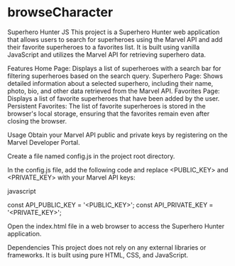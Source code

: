# browseCharacter
Superhero Hunter JS
This project is a Superhero Hunter web application that allows users to search for superheroes using the Marvel API and add their favorite superheroes to a favorites list. It is built using vanilla JavaScript and utilizes the Marvel API for retrieving superhero data.

Features
Home Page: Displays a list of superheroes with a search bar for filtering superheroes based on the search query.
Superhero Page: Shows detailed information about a selected superhero, including their name, photo, bio, and other data retrieved from the Marvel API.
Favorites Page: Displays a list of favorite superheroes that have been added by the user.
Persistent Favorites: The list of favorite superheroes is stored in the browser's local storage, ensuring that the favorites remain even after closing the browser.

Usage
Obtain your Marvel API public and private keys by registering on the Marvel Developer Portal.

Create a file named config.js in the project root directory.

In the config.js file, add the following code and replace <PUBLIC_KEY> and <PRIVATE_KEY> with your Marvel API keys:

javascript

const API_PUBLIC_KEY = '<PUBLIC_KEY>';
const API_PRIVATE_KEY = '<PRIVATE_KEY>';

Open the index.html file in a web browser to access the Superhero Hunter application.

Dependencies
This project does not rely on any external libraries or frameworks. It is built using pure HTML, CSS, and JavaScript.

